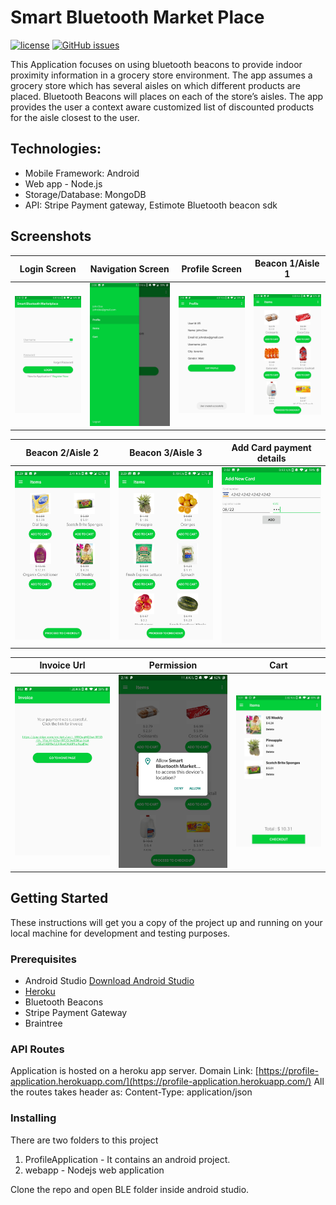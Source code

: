 # Smart Bluetooth Market Place

[![license](https://img.shields.io/github/license/parthmeht/Smart-Bluetooth-Marketplace?style=flat-square)](https://github.com/parthmeht/Smart-Bluetooth-Marketplace/blob/master/LICENSE)
[![GitHub issues](https://img.shields.io/github/issues/parthmeht/Smart-Bluetooth-Marketplace?style=flat-square)](https://github.com/parthmeht/Smart-Bluetooth-Marketplace/issues)

This Application focuses on using bluetooth beacons to provide indoor proximity information in a grocery store environment. The app assumes a grocery store which has several aisles on which different products are placed. Bluetooth Beacons will places on each of the store’s aisles. The app provides the user a context aware customized list of discounted products for the aisle closest to the user.

## **Technologies:**
* Mobile Framework: Android
* Web app - Node.js
* Storage/Database: MongoDB
* API: Stripe Payment gateway, Estimote Bluetooth beacon sdk

## Screenshots

Login Screen             |Navigation Screen             |Profile Screen            |Beacon 1/Aisle 1             |
:-------------------------:|:-------------------------:|:-------------------------:|:-------------------------:
![](screenshot/Capture12.jpg)  |  ![](screenshot/Capture3.jpg) |  ![](screenshot/Capture2.jpg) |  ![](screenshot/Capture9.jpg)

Beacon 2/Aisle 2             |Beacon 3/Aisle 3             |Add Card payment details            |
:-------------------------:|:-------------------------:|:-------------------------:
![](screenshot/Capture10.jpg)  |  ![](screenshot/Capture11.jpg) |  ![](screenshot/Capture4.jpg) 

Invoice Url            |Permission            |Cart            |
:-------------------------:|:-------------------------:|:-------------------------:
![](screenshot/Capture6.jpg) |  ![](screenshot/Capture7.jpg) |  ![](screenshot/Capture13.jpg) 

## Getting Started

These instructions will get you a copy of the project up and running on your local machine for development and testing purposes.

### Prerequisites
* Android Studio [Download Android Studio](https://developer.android.com/studio)
* [Heroku](https://www.heroku.com/)
* Bluetooth Beacons 
* Stripe Payment Gateway
* Braintree

### API Routes
Application is hosted on a heroku app server.
Domain Link: [https://profile-application.herokuapp.com/](https://profile-application.herokuapp.com/)
All the routes takes header as:
Content-Type: application/json

### Installing
There are two folders to this project
1. ProfileApplication - It contains an android project.
2. webapp - Nodejs web application 

Clone the repo and open BLE folder inside android studio.
